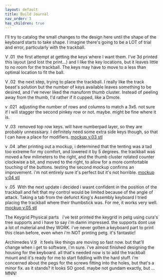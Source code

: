 ```yaml
---
layout: default
title: Build Journal
nav_order: 3
has_children: true
---
```




I'll try to catalog the small changes to the design here until the shape of the keyboard starts to take shape. I imagine there's going to be a LOT of trial and error, particularly with the trackball.

V .01
<img src="https://raw.githubusercontent.com/SpandexWizard/Archimedes/main/archimedes%20v.01.PNG" alt= "">
the first attempt at getting the keys where I want them. I've 3d printed this layout (and lost the print...) and I like the key locations, but it leaves little to no room for the trackball. The keys may have to move to a less than optimal location to fit the ball. 

V .02
<img src="https://raw.githubusercontent.com/SpandexWizard/Archimedes/main/archimedes%20v.02.PNG" alt="">
the next step, trying to place the trackball. I really like the track beast's solution but the number of keys available leaves something to be desired, and I've never liked the manuform thumb cluster. Instead of peeling away from the thumb, I'd rather if it cupped, like a Dmote.

v .021
<img src="https://raw.githubusercontent.com/SpandexWizard/Archimedes/main/key%20plate%20v.02.PNG" alt="">
adjusting the number of rows and columns to match a 3x6. not sure if i will stagger the second pinkey row or not. maybe. might be fine where it is. 

V .03
<img src="https://raw.githubusercontent.com/SpandexWizard/Archimedes/main/archimedes%20v.03.PNG" alt="">
removed top row keys. will have numberpad layer, so they are probably unnessisary. I definitely need some extra side keys though, so that I can have a place for modifiers.
<a href="https://github.com/SpandexWizard/Archimedes/blob/main/stls/mockup%20v.03.stl">mockup v.03 stl</a>

v .04
<img src="https://raw.githubusercontent.com/SpandexWizard/Archimedes/main/archimedes%20v.04.PNG" alt="">
after printing out a mockup, i determined that the tenting was a tad too extreme for my comfort, and lowered it by 5 degrees. the trackball was moved a few milimeters to the right, and the thumb cluster rotated counter clockwise a bit, and moved to the right, to allow for a more comfortable touching of the buttons. testing the second mockup confirms an improvement. i'm not entirely sure it's perfect but it's not horrible. 
<a href="https://github.com/SpandexWizard/Archimedes/blob/main/stls/mockup%20v.04.stl">mockup v.04 stl</a>

v .05
<img src="https://raw.githubusercontent.com/SpandexWizard/Archimedes/main/archimedes%20v.05.PNG" alt="">
With the next update i decided i wasnt confident in the position of the trackball and felt that my control would be limited because of the angle of attack. Taking a tab from the defunct King's Assembly keyboard I tried placing the trackball where their thumbstick was. For me, it works very well.
<a href="https://github.com/SpandexWizard/Archimedes/blob/main/stls/mockup%20v.05.stl">mockup v.05 stl</a>

The Keygrid Physical parts
<img src="https://raw.githubusercontent.com/SpandexWizard/Archimedes/main/keygrid%201%20tree%20supports.jpg" alt="">
<img src="https://raw.githubusercontent.com/SpandexWizard/Archimedes/main/keygrid%201.jpg" alt="">
i've test printed the keygrid in petg using cura's tree supports and i have to say i'm damn impressed. the supports dont use a lot of material and they WORK. i've never gotten a keyboard part to print this clean before, even when i'm NOT printing petg. it's fantastic!

Archimedes V.9
<img src="https://raw.githubusercontent.com/SpandexWizard/Archimedes/main/archimedes%20shell.PNG" alt="">
<img src="https://raw.githubusercontent.com/SpandexWizard/Archimedes/main/archimedes%20v1.PNG" alt="">
it feels like things are moving so fast now. but that'll change when i get to software, i'm sure. i've almost finished designing the housing for the keyboard. all that's needed now is to add the trackball mount and it's ready for me to start fiddling with the hard stuff. i'm concerned about the pegs for the screws fitting into the holes, but that's a minor fix. as it stands? it looks SO good. maybe not gundam exactly, but ... MNN!
